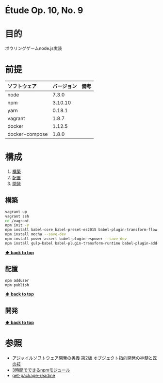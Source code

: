 Étude Op. 10, No. 9 
===================

# 目的 #
ボウリングゲームnode.js実装

# 前提 #
| ソフトウェア   | バージョン   | 備考        |
|:---------------|:-------------|:------------|
| node           |7.3.0    |             |
| npm            |3.10.10  |             |
| yarn           |0.18.1   |             |
| vagrant        |1.8.7    |             |
| docker         |1.12.5    |             |
| docker-compose |1.8.0    |             |

# 構成 #
1. [構築](#構築)
1. [配置](#配置)
1. [開発](#開発)

## 構築
```bash
vagrant up
vagrant ssh
cd /vagrant
npm init -y
npm install babel-core babel-preset-es2015 babel-plugin-transform-flow-strip-types --save-dev
npm install mocha --save-dev
npm install power-assert babel-plugin-espower --save-dev
npm install gulp-babel babel-plugin-transform-runtime babel-plugin-add-module-exports --save-dev
```
**[⬆ back to top](#構成)**

## 配置
```bash
npm adduser
npm publish
```
**[⬆ back to top](#構成)**

## 開発
**[⬆ back to top](#構成)**

# 参照 #
+ [アジャイルソフトウェア開発の奥義 第2版 オブジェクト指向開発の神髄と匠の技](https://www.amazon.co.jp/%E3%82%A2%E3%82%B8%E3%83%A3%E3%82%A4%E3%83%AB%E3%82%BD%E3%83%95%E3%83%88%E3%82%A6%E3%82%A7%E3%82%A2%E9%96%8B%E7%99%BA%E3%81%AE%E5%A5%A5%E7%BE%A9-%E7%AC%AC2%E7%89%88-%E3%82%AA%E3%83%96%E3%82%B8%E3%82%A7%E3%82%AF%E3%83%88%E6%8C%87%E5%90%91%E9%96%8B%E7%99%BA%E3%81%AE%E7%A5%9E%E9%AB%84%E3%81%A8%E5%8C%A0%E3%81%AE%E6%8A%80-%E3%83%AD%E3%83%90%E3%83%BC%E3%83%88%E3%83%BBC%E3%83%BB%E3%83%9E%E3%83%BC%E3%83%81%E3%83%B3/dp/4797347783)
+ [3時間でできるnpmモジュール](http://qiita.com/cognitom/items/75736e27cc7de151a7d5#packagejson)
+ [get-package-readme](https://github.com/feross/get-package-readme)